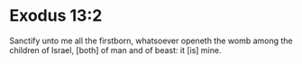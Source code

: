 # Exodus 13:2

Sanctify unto me all the firstborn, whatsoever openeth the womb among the children of Israel, [both] of man and of beast: it [is] mine.